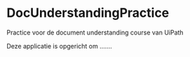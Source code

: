# DocUnderstandingPractice
Practice voor de document understanding course van UiPath

Deze applicatie is opgericht om .......
